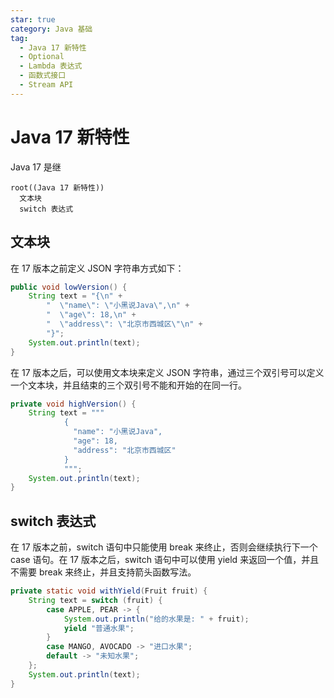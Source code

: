 ```yaml
---
star: true
category: Java 基础
tag:
  - Java 17 新特性
  - Optional
  - Lambda 表达式
  - 函数式接口
  - Stream API
---
```


# Java 17 新特性
Java 17 是继


```mindmap
root((Java 17 新特性))
  文本块
  switch 表达式
```

## 文本块
在 17 版本之前定义 JSON 字符串方式如下：

```Java
public void lowVersion() {
    String text = "{\n" +
        "  \"name\": \"小黑说Java\",\n" +
        "  \"age\": 18,\n" +
        "  \"address\": \"北京市西城区\"\n" +
        "}";
    System.out.println(text);
}
```

在 17 版本之后，可以使用文本块来定义 JSON 字符串，通过三个双引号可以定义一个文本块，并且结束的三个双引号不能和开始的在同一行。

```Java
private void highVersion() {
    String text = """
            {
              "name": "小黑说Java",
              "age": 18,
              "address": "北京市西城区"
            }
            """;
    System.out.println(text);
}
```

## switch 表达式
在 17 版本之前，switch 语句中只能使用 break 来终止，否则会继续执行下一个 case 语句。在 17 版本之后，switch 语句中可以使用 yield 来返回一个值，并且不需要 break 来终止，并且支持箭头函数写法。

```Java
private static void withYield(Fruit fruit) {
    String text = switch (fruit) {
        case APPLE, PEAR -> {
            System.out.println("给的水果是: " + fruit);
            yield "普通水果";
        }
        case MANGO, AVOCADO -> "进口水果";
        default -> "未知水果";
    };
    System.out.println(text);
}
```
